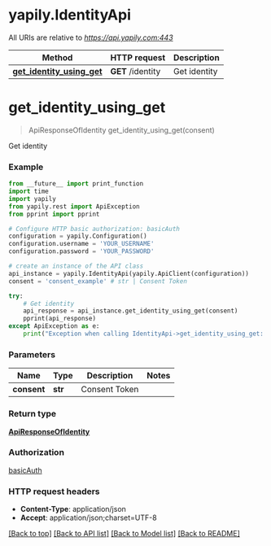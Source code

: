 # yapily.IdentityApi

All URIs are relative to *https://api.yapily.com:443*

Method | HTTP request | Description
------------- | ------------- | -------------
[**get_identity_using_get**](IdentityApi.md#get_identity_using_get) | **GET** /identity | Get identity


# **get_identity_using_get**
> ApiResponseOfIdentity get_identity_using_get(consent)

Get identity

### Example
```python
from __future__ import print_function
import time
import yapily
from yapily.rest import ApiException
from pprint import pprint

# Configure HTTP basic authorization: basicAuth
configuration = yapily.Configuration()
configuration.username = 'YOUR_USERNAME'
configuration.password = 'YOUR_PASSWORD'

# create an instance of the API class
api_instance = yapily.IdentityApi(yapily.ApiClient(configuration))
consent = 'consent_example' # str | Consent Token

try:
    # Get identity
    api_response = api_instance.get_identity_using_get(consent)
    pprint(api_response)
except ApiException as e:
    print("Exception when calling IdentityApi->get_identity_using_get: %s\n" % e)
```

### Parameters

Name | Type | Description  | Notes
------------- | ------------- | ------------- | -------------
 **consent** | **str**| Consent Token | 

### Return type

[**ApiResponseOfIdentity**](ApiResponseOfIdentity.md)

### Authorization

[basicAuth](../README.md#basicAuth)

### HTTP request headers

 - **Content-Type**: application/json
 - **Accept**: application/json;charset=UTF-8

[[Back to top]](#) [[Back to API list]](../README.md#documentation-for-api-endpoints) [[Back to Model list]](../README.md#documentation-for-models) [[Back to README]](../README.md)

